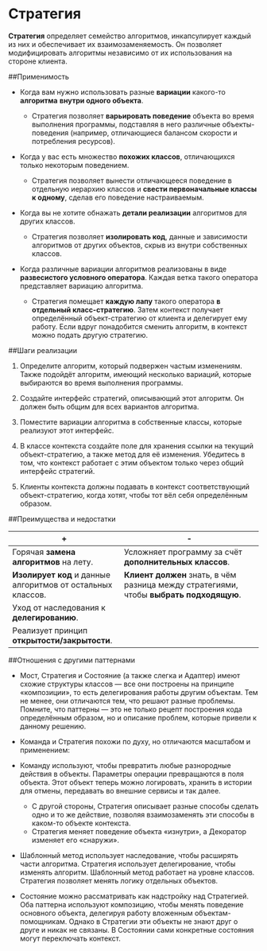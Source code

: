 # Стратегия

**Стратегия** определяет семейство алгоритмов, инкапсулирует каждый из них 
и обеспечивает их взаимозаменяемость. Он позволяет модифицировать алгоритмы
независимо от их использования на стороне клиента.

##Применимость

 - Когда вам нужно использовать разные **вариации** какого-то **алгоритма** **внутри одного объекта**.

   - Стратегия позволяет **варьировать поведение** объекта во время выполнения программы, подставляя в него различные объекты-поведения (например, отличающиеся балансом скорости и потребления ресурсов).

 - Когда у вас есть множество **похожих классов**, отличающихся только некоторым поведением.

   - Стратегия позволяет вынести отличающееся поведение в отдельную иерархию классов и **свести первоначальные классы к одному**, сделав его поведение настраиваемым.

 - Когда вы не хотите обнажать **детали реализации** алгоритмов для других классов.

   - Стратегия позволяет **изолировать код**, данные и зависимости алгоритмов от других объектов, скрыв из внутри собственных классов.

 - Когда различные вариации алгоритмов реализованы в виде **развесистого условного оператора**. Каждая ветка такого оператора представляет вариацию алгоритма.

   - Стратегия помещает **каждую лапу** такого оператора **в отдельный класс-стратегию**. Затем контекст получает определённый объект-стратегию от клиента и делегирует ему работу. Если вдруг понадобится сменить алгоритм, в контекст можно подать другую стратегию.

##Шаги реализации

1. Определите алгоритм, который подвержен частым изменениям. Также подойдёт алгоритм, имеющий несколько вариаций, которые выбираются во время выполнения программы.

2. Создайте интерфейс стратегий, описывающий этот алгоритм. Он должен быть общим для всех вариантов алгоритма.

3. Поместите вариации алгоритма в собственные классы, которые реализуют этот интерфейс.

4. В классе контекста создайте поле для хранения ссылки на текущий объект-стратегию, а также метод для её изменения. Убедитесь в том, что контекст работает с этим объектом только через общий интерфейс стратегий.

5. Клиенты контекста должны подавать в контекст соответствующий объект-стратегию, когда хотят, чтобы тот вёл себя определённым образом.

##Преимущества и недостатки

| + | - |
| ------ | ------ |
|Горячая **замена алгоритмов** на лету.| Усложняет программу за счёт **дополнительных классов**.
|**Изолирует код** и данные алгоритмов от остальных классов.|**Клиент должен** знать, в чём разница между стратегиями, чтобы **выбрать подходящую**.
|Уход от наследования к **делегированию**.
|Реализует принцип **открытости/закрытости**.

##Отношения с другими паттернами
  
 - Мост, Стратегия и Состояние (а также слегка и Адаптер) имеют схожие структуры классов — все они построены на принципе «композиции», то есть делегирования работы другим объектам. Тем не менее, они отличаются тем, что решают разные проблемы. Помните, что паттерны — это не только рецепт построения кода определённым образом, но и описание проблем, которые привели к данному решению.
  
 - Команда и Стратегия похожи по духу, но отличаются масштабом и применением:
  
 - Команду используют, чтобы превратить любые разнородные действия в объекты. Параметры операции превращаются в поля объекта. Этот объект теперь можно логировать, хранить в истории для отмены, передавать во внешние сервисы и так далее.
   - С другой стороны, Стратегия описывает разные способы сделать одно и то же действие, позволяя взаимозаменять эти способы в каком-то объекте контекста.
   - Стратегия меняет поведение объекта «изнутри», а Декоратор изменяет его «снаружи».
  
 - Шаблонный метод использует наследование, чтобы расширять части алгоритма. Стратегия использует делегирование, чтобы изменять алгоритм. Шаблонный метод работает на уровне классов. Стратегия позволяет менять логику отдельных объектов.
  
 - Состояние можно рассматривать как надстройку над Стратегией. Оба паттерна используют композицию, чтобы менять поведение основного объекта, делегируя работу вложенным объектам-помощникам. Однако в Стратегии эти объекты не знают друг о друге и никак не связаны. В Состоянии сами конкретные состояния могут переключать контекст.